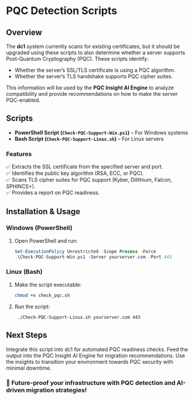 # PQC Detection Scripts

## Overview

The **dc1** system currently scans for existing certificates, but it should be upgraded using these scripts to also determine whether a server supports Post-Quantum Cryptography (PQC). These scripts identify:

- Whether the server’s SSL/TLS certificate is using a PQC algorithm.
- Whether the server’s TLS handshake supports PQC cipher suites.

This information will be used by the **PQC Insight AI Engine** to analyze compatibility and provide recommendations on how to make the server PQC-enabled.

## Scripts

- **PowerShell Script (`Check-PQC-Support-Win.ps1`)** – For Windows systems  
- **Bash Script (`Check-PQC-Support-Linux.sh`)** – For Linux servers  

### Features

✅ Extracts the SSL certificate from the specified server and port.  
✅ Identifies the public key algorithm (RSA, ECC, or PQC).  
✅ Scans TLS cipher suites for PQC support (Kyber, Dilithium, Falcon, SPHINCS+).  
✅ Provides a report on PQC readiness.

## Installation & Usage

### Windows (PowerShell)

1. Open PowerShell and run:  
   ```powershell
   Set-ExecutionPolicy Unrestricted -Scope Process -Force
   .\Check-PQC-Support-Win.ps1 -Server yourserver.com -Port 443
   
### Linux (Bash)

1. Make the script executable:
	```bash
	chmod +x check_pqc.sh
2. Run the script:

        ./Check-PQC-Support-Linux.sh yourserver.com 443
        
##  Next Steps

Integrate this script into dc1 for automated PQC readiness checks.
Feed the output into the PQC Insight AI Engine for migration recommendations.
Use the insights to transition your environment towards PQC security with minimal downtime.

### 🚀 Future-proof your infrastructure with PQC detection and AI-driven migration strategies!
